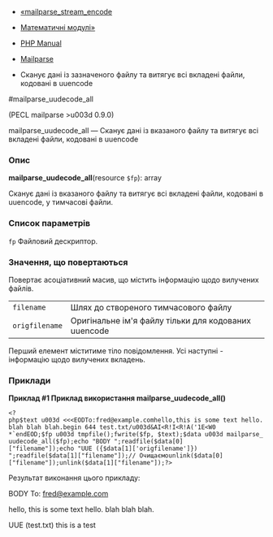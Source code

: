 - [«mailparse_stream_encode](function.mailparse-stream-encode.md)
- [Математичні модулі»](refs.math.md)

- [PHP Manual](index.md)
- [Mailparse](ref.mailparse.md)
- Сканує дані із зазначеного файлу та витягує всі вкладені
файли, кодовані в uuencode

#mailparse_uudecode_all

(PECL mailparse \>u003d 0.9.0)

mailparse_uudecode_all — Сканує дані із вказаного файлу та
витягує всі вкладені файли, кодовані в uuencode

### Опис

**mailparse_uudecode_all**(resource `$fp`): array

Сканує дані із вказаного файлу та витягує всі вкладені файли,
кодовані в uuencode, у тимчасові файли.

### Список параметрів

`fp`
Файловий дескриптор.

### Значення, що повертаються

Повертає асоціативний масив, що містить інформацію щодо вилучених
файлів.

|                |                                                      |
| -------------- | ---------------------------------------------------- |
| `filename`     | Шлях до створеного тимчасового файлу                 |
| `origfilename` | Оригінальне ім'я файлу тільки для кодованих uuencode |

Перший елемент міститиме тіло повідомлення. Усі наступні -
інформацію щодо вилучених вкладень.

### Приклади

**Приклад #1 Приклад використання **mailparse_uudecode_all()****

`` <?php$text u003d <<<EODTo:fred@example.comhello,this is some text hello.blah blah blah.begin 644 test.txt/u003d&AI<R!I<R!A('1E<W0 *`endEOD;$fp u003d tmpfile();fwrite($fp, $text);$data u003d mailparse_uudecode_all($fp);echo "BODY
";readfile($data[0]["filename"]);echo "UUE ({$data[1]['origfilename']})
";readfile($data[1]["filename"]);// Очищаємоunlink($data[0]["filename"]);unlink($data[1]["filename"]);?> ``

Результат виконання цього прикладу:

BODY
To: fred@example.com

hello, this is some text hello.
blah blah blah.

UUE (test.txt)
this is a test
